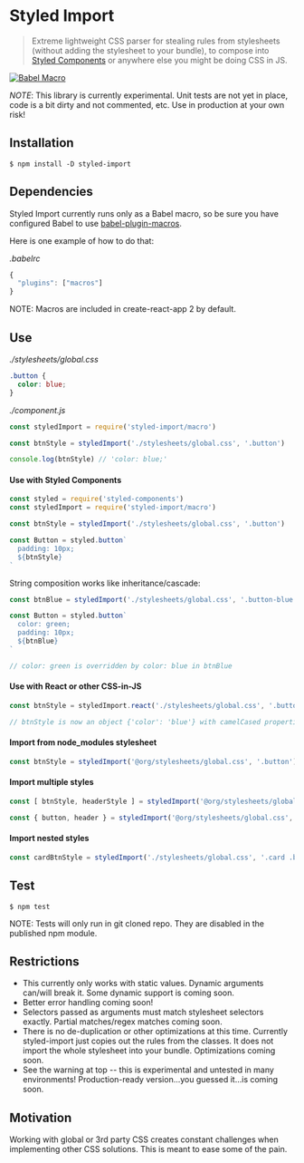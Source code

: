 
# Styled Import
> Extreme lightweight CSS parser for stealing rules from stylesheets (without adding the stylesheet to your bundle), to compose into [Styled Components](https://www.styled-components.com/) or anywhere else you might be doing CSS in JS.

[![Babel Macro](https://img.shields.io/badge/babel--macro-%F0%9F%8E%A3-f5da55.svg?style=flat-square)](https://github.com/kentcdodds/babel-plugin-macros)

*NOTE*: This library is currently experimental. Unit tests are not yet in place, code is a bit dirty and not commented, etc. Use in production at your own risk!

## Installation

```
$ npm install -D styled-import
```

## Dependencies

Styled Import currently runs only as a Babel macro, so be sure you have
configured Babel to use [babel-plugin-macros](https://www.npmjs.com/package/babel-plugin-macros).

Here is one example of how to do that:

_.babelrc_

```javascript
{
  "plugins": ["macros"]
}
```

NOTE: Macros are included in create-react-app 2 by default.

## Use

_./stylesheets/global.css_

```css
.button {
  color: blue;
}
```

_./component.js_

```javascript
const styledImport = require('styled-import/macro')

const btnStyle = styledImport('./stylesheets/global.css', '.button')

console.log(btnStyle) // 'color: blue;'
```

#### Use with Styled Components

```javascript
const styled = require('styled-components')
const styledImport = require('styled-import/macro')

const btnStyle = styledImport('./stylesheets/global.css', '.button')

const Button = styled.button`
  padding: 10px;
  ${btnStyle}
`
```

String composition works like inheritance/cascade:

```javascript
const btnBlue = styledImport('./stylesheets/global.css', '.button-blue')

const Button = styled.button`
  color: green;
  padding: 10px;
  ${btnBlue}
`

// color: green is overridden by color: blue in btnBlue
```

#### Use with React or other CSS-in-JS

```javascript
const btnStyle = styledImport.react('./stylesheets/global.css', '.button')

// btnStyle is now an object {'color': 'blue'} with camelCased properties, instead of a CSS string
```

#### Import from node_modules stylesheet

```javascript
const btnStyle = styledImport('@org/stylesheets/global.css', '.button')
```

#### Import multiple styles


```javascript
const [ btnStyle, headerStyle ] = styledImport('@org/stylesheets/global.css', ['.button', '.header'])

const { button, header } = styledImport('@org/stylesheets/global.css', {button: '.button', header: '.header'})
```

#### Import nested styles

```javascript
const cardBtnStyle = styledImport('./stylesheets/global.css', '.card .button')
```

## Test

```
$ npm test
```

NOTE: Tests will only run in git cloned repo. They are disabled in the
published npm module.

## Restrictions

- This currently only works with static values. Dynamic arguments can/will
  break it. Some dynamic support is coming soon.
- Better error handling coming soon!
- Selectors passed as arguments must match stylesheet selectors exactly. Partial matches/regex matches coming soon.
- There is no de-duplication or other optimizations at this time. Currently styled-import just copies out the rules from the classes. It does not import the whole stylesheet into your bundle. Optimizations coming soon.
- See the warning at top -- this is experimental and untested in many
  environments! Production-ready version...you guessed it...is coming soon.

## Motivation

Working with global or 3rd party CSS creates constant challenges when implementing other CSS solutions. This is meant to ease some of the pain.

